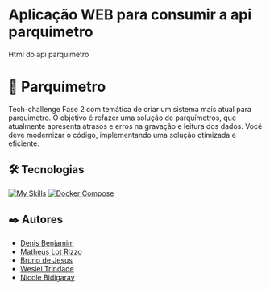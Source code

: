 # Aplicação WEB para consumir a api parquimetro
Html do api parquimetro

# 🚀 Parquímetro
Tech-challenge Fase 2 com temática de criar um sistema mais atual para parquimetro. 
O objetivo é refazer uma solução de parquímetros, que atualmente apresenta atrasos e erros na gravação e leitura dos dados. Você deve modernizar o código, implementando uma solução otimizada e eficiente.

## 🛠️ Tecnologias

[![My Skills](https://skillicons.dev/icons?i=js,html,css,jquery,docker,docker-compose)](https://skillicons.dev)
[![Docker Compose](https://img.shields.io/badge/Docker_Compose-2496ED?style=flat&logo=docker&logoColor=white)](https://docs.docker.com/compose/)
<!-- ![jQuery](https://img.shields.io/badge/jQuery-0769AD?style=flat&logo=jquery&logoColor=white)
![Docker](https://img.shields.io/badge/Docker-2496ED?style=flat&logo=docker&logoColor=white)
![Docker Compose](https://img.shields.io/badge/Docker_Compose-2496ED?style=flat&logo=docker&logoColor=white) -->

## ✒️ Autores

- [Denis Benjamim](https://www.github.com/denisbenjamim)
- [Matheus Lot Rizzo](https://www.github.com/MatheusLotRizzo)
- [Bruno de Jesus](https://www.github.com/brujp)
- [Weslei Trindade](https://www.github.com/westrindade)
- [Nicole Bidigaray](https://www.github.com/Nicole-Bidigaray)

